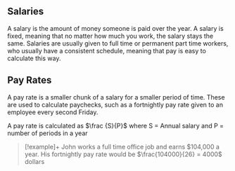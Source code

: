 ## Salaries
A salary is the amount of money someone is paid over the year. A salary is fixed, meaning that no matter how much you work, the salary stays the same. Salaries are usually given to full time or permanent part time workers, who usually have a consistent schedule, meaning that pay is easy to calculate this way.

## Pay Rates
A pay rate is a smaller chunk of a salary for a smaller period of time. These are used to calculate paychecks, such as a fortnightly pay rate given to an employee every second Friday.

A pay rate is calculated as $\frac {S}{P}$ where S = Annual salary and P = number of periods in a year

>[!example]+
>John works a full time office job and earns \$104,000 a year. His fortnightly pay rate would be $\frac{104000}{26} = 4000$ dollars